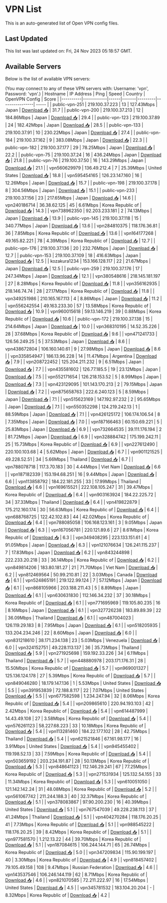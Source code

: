 # VPN List

This is an auto-generated list of Open VPN config files.

## Last Updated

This list was last updated on: Fri, 24 Nov 2023 05:18:57 GMT.

## Available Servers

Below is the list of available VPN servers:

(You may connect to any of these VPN servers with: Username: 'vpn', Password: 'vpn'.)
| Hostname | IP Address | Ping | Speed | Country | OpenVPN Config | Score |
|----------|------------|------|-------|---------|----------------| ----- |
| public-vpn-251 | 219.100.37.223 | 13 | 127.43Mbps | Japan | [Download 📥](./configs/server_0_JP.ovpn) | 31.7 |
| public-vpn-200 | 219.100.37.213 | 12 | 184.86Mbps | Japan | [Download 📥](./configs/server_1_JP.ovpn) | 29.4 |
| public-vpn-123 | 219.100.37.89 | 24 | 182.42Mbps | Japan | [Download 📥](./configs/server_2_JP.ovpn) | 28.5 |
| public-vpn-133 | 219.100.37.91 | 10 | 230.22Mbps | Japan | [Download 📥](./configs/server_3_JP.ovpn) | 27.4 |
| public-vpn-184 | 219.100.37.162 | 9 | 383.08Mbps | Japan | [Download 📥](./configs/server_4_JP.ovpn) | 22.3 |
| public-vpn-182 | 219.100.37.177 | 29 | 78.25Mbps | Japan | [Download 📥](./configs/server_5_JP.ovpn) | 22.2 |
| public-vpn-75 | 219.100.37.24 | 16 | 436.24Mbps | Japan | [Download 📥](./configs/server_6_JP.ovpn) | 21.8 |
| public-vpn-76 | 219.100.37.50 | 16 | 143.29Mbps | Japan | [Download 📥](./configs/server_7_JP.ovpn) | 21.1 |
| vpn560629979 | 136.49.212.4 | 7 | 25.39Mbps | United States | [Download 📥](./configs/server_8_US.ovpn) | 18.8 |
| vpn595454165 | 126.23.147.160 | 16 | 12.26Mbps | Japan | [Download 📥](./configs/server_9_JP.ovpn) | 15.7 |
| public-vpn-198 | 219.100.37.178 | 8 | 304.56Mbps | Japan | [Download 📥](./configs/server_10_JP.ovpn) | 15.1 |
| public-vpn-233 | 219.100.37.156 | 23 | 217.65Mbps | Japan | [Download 📥](./configs/server_11_JP.ovpn) | 14.6 |
| vpn240186714 | 36.38.62.125 | 45 | 6.61Mbps | Korea Republic of | [Download 📥](./configs/server_12_KR.ovpn) | 14.3 |
| vpn738962350 | 92.203.233.181 | 2 | 74.13Mbps | Japan | [Download 📥](./configs/server_13_JP.ovpn) | 13.9 |
| public-vpn-145 | 219.100.37.118 | 15 | 340.77Mbps | Japan | [Download 📥](./configs/server_14_JP.ovpn) | 13.6 |
| vpn284810375 | 118.176.36.81 | 36 | 7.85Mbps | Korea Republic of | [Download 📥](./configs/server_15_KR.ovpn) | 13.6 |
| vpn164177268 | 49.165.82.221 | 78 | 4.39Mbps | Korea Republic of | [Download 📥](./configs/server_16_KR.ovpn) | 12.7 |
| public-vpn-176 | 219.100.37.136 | 20 | 232.76Mbps | Japan | [Download 📥](./configs/server_17_JP.ovpn) | 12.7 |
| public-vpn-153 | 219.100.37.109 | 18 | 416.63Mbps | Japan | [Download 📥](./configs/server_18_JP.ovpn) | 12.5 |
| kozakura1234 | 153.166.128.117 | 22 | 21.67Mbps | Japan | [Download 📥](./configs/server_19_JP.ovpn) | 12.5 |
| public-vpn-259 | 219.100.37.176 | 17 | 247.34Mbps | Japan | [Download 📥](./configs/server_20_JP.ovpn) | 12.1 |
| vpn380548616 | 218.145.181.197 | 27 | 8.28Mbps | Korea Republic of | [Download 📥](./configs/server_21_KR.ovpn) | 11.8 |
| vpn356162935 | 218.146.74.74 | 28 | 27.17Mbps | Korea Republic of | [Download 📥](./configs/server_22_KR.ovpn) | 11.8 |
| vpn349251986 | 210.165.167.113 | 4 | 8.86Mbps | Japan | [Download 📥](./configs/server_23_JP.ovpn) | 11.2 |
| vpn556242554 | 49.163.233.30 | 57 | 13.58Mbps | Korea Republic of | [Download 📥](./configs/server_24_KR.ovpn) | 10.9 |
| vpn960015618 | 59.13.146.219 | 39 | 0.88Mbps | Korea Republic of | [Download 📥](./configs/server_25_KR.ovpn) | 10.6 |
| public-vpn-172 | 219.100.37.138 | 15 | 214.64Mbps | Japan | [Download 📥](./configs/server_26_JP.ovpn) | 10.0 |
| vpn368310195 | 14.52.35.226 | 28 | 37.68Mbps | Korea Republic of | [Download 📥](./configs/server_27_KR.ovpn) | 9.6 |
| vpn471241733 | 126.56.249.25 | 5 | 37.53Mbps | Japan | [Download 📥](./configs/server_28_JP.ovpn) | 8.6 |
| vpn438672804 | 106.160.140.61 | 9 | 27.98Mbps | Japan | [Download 📥](./configs/server_29_JP.ovpn) | 8.6 |
| vpn335854947 | 186.13.96.228 | 14 | 11.47Mbps | Argentina | [Download 📥](./configs/server_30_AR.ovpn) | 7.9 |
| vpn208722452 | 125.204.211.232 | 9 | 6.51Mbps | Japan | [Download 📥](./configs/server_31_JP.ovpn) | 7.7 |
| vpn435581602 | 126.77.185.5 | 19 | 23.12Mbps | Japan | [Download 📥](./configs/server_32_JP.ovpn) | 7.5 |
| vpn552171654 | 126.218.153.52 | 5 | 8.99Mbps | Japan | [Download 📥](./configs/server_33_JP.ovpn) | 7.3 |
| vpn423129095 | 101.143.170.213 | 2 | 79.15Mbps | Japan | [Download 📥](./configs/server_34_JP.ovpn) | 7.2 |
| vpn875658763 | 222.6.240.123 | 5 | 8.59Mbps | Japan | [Download 📥](./configs/server_35_JP.ovpn) | 7.1 |
| vpn515623169 | 147.192.97.232 | 2 | 95.65Mbps | Japan | [Download 📥](./configs/server_36_JP.ovpn) | 7.1 |
| vpn550352298 | 124.219.242.13 | 1 | 88.59Mbps | Japan | [Download 📥](./configs/server_37_JP.ovpn) | 7.1 |
| vpn426125172 | 106.174.106.54 | 8 | 7.35Mbps | Japan | [Download 📥](./configs/server_38_JP.ovpn) | 7.0 |
| vpn187166463 | 60.150.69.221 | 5 | 25.83Mbps | Japan | [Download 📥](./configs/server_39_JP.ovpn) | 6.9 |
| vpn732664535 | 39.111.176.194 | 2 | 81.72Mbps | Japan | [Download 📥](./configs/server_40_JP.ovpn) | 6.9 |
| vpn328884742 | 175.199.242.11 | 25 | 15.73Mbps | Korea Republic of | [Download 📥](./configs/server_41_KR.ovpn) | 6.9 |
| vpn227612490 | 220.100.103.68 | 4 | 5.62Mbps | Japan | [Download 📥](./configs/server_42_JP.ovpn) | 6.7 |
| vpn901121525 | 49.228.52.51 | 34 | 5.66Mbps | Thailand | [Download 📥](./configs/server_43_TH.ovpn) | 6.7 |
| vpn788078718 | 117.3.70.183 | 30 | 4.44Mbps | Viet Nam | [Download 📥](./configs/server_44_VN.ovpn) | 6.6 |
| vpn187182339 | 153.194.68.251 | 16 | 9.44Mbps | Japan | [Download 📥](./configs/server_45_JP.ovpn) | 6.6 |
| vpn113858792 | 184.22.181.255 | 33 | 17.99Mbps | Thailand | [Download 📥](./configs/server_46_TH.ovpn) | 6.6 |
| vpn169615521 | 222.108.105.247 | 31 | 39.47Mbps | Korea Republic of | [Download 📥](./configs/server_47_KR.ovpn) | 6.4 |
| vpn903163924 | 184.22.225.72 | 34 | 37.33Mbps | Thailand | [Download 📥](./configs/server_48_TH.ovpn) | 6.4 |
| vpn419822879 | 175.212.160.174 | 30 | 56.63Mbps | Korea Republic of | [Download 📥](./configs/server_49_KR.ovpn) | 6.4 |
| vpn688768725 | 122.42.102.83 | 44 | 42.02Mbps | Korea Republic of | [Download 📥](./configs/server_50_KR.ovpn) | 6.4 |
| vpn788085058 | 106.168.123.161 | 3 | 9.05Mbps | Japan | [Download 📥](./configs/server_51_JP.ovpn) | 6.3 |
| vpn167056781 | 220.121.89.6 | 27 | 8.61Mbps | Korea Republic of | [Download 📥](./configs/server_52_KR.ovpn) | 6.3 |
| vpn349408295 | 223.133.151.61 | 4 | 91.05Mbps | Japan | [Download 📥](./configs/server_53_JP.ovpn) | 6.3 |
| vpn121076634 | 126.241.115.237 | 7 | 17.83Mbps | Japan | [Download 📥](./configs/server_54_JP.ovpn) | 6.2 |
| vpn843244898 | 222.233.20.218 | 33 | 36.14Mbps | Korea Republic of | [Download 📥](./configs/server_55_KR.ovpn) | 6.2 |
| vpn849814206 | 183.80.181.27 | 21 | 71.70Mbps | Viet Nam | [Download 📥](./configs/server_56_VN.ovpn) | 6.2 |
| vpn812469564 | 50.99.210.81 | 22 | 3.03Mbps | Canada | [Download 📥](./configs/server_57_CA.ovpn) | 6.1 |
| vpn524865191 | 219.122.99.124 | 7 | 57.12Mbps | Japan | [Download 📥](./configs/server_58_JP.ovpn) | 6.1 |
| vpn868105966 | 203.188.211.43 | 5 | 8.89Mbps | Japan | [Download 📥](./configs/server_59_JP.ovpn) | 6.1 |
| vpn630631830 | 112.146.34.232 | 37 | 30.18Mbps | Korea Republic of | [Download 📥](./configs/server_60_KR.ovpn) | 6.1 |
| vpn771695969 | 119.105.80.235 | 16 | 8.16Mbps | Japan | [Download 📥](./configs/server_61_JP.ovpn) | 6.1 |
| vpn327726238 | 183.89.89.39 | 22 | 36.09Mbps | Thailand | [Download 📥](./configs/server_62_TH.ovpn) | 6.1 |
| vpn487004023 | 126.119.29.183 | 8 | 7.95Mbps | Japan | [Download 📥](./configs/server_63_JP.ovpn) | 6.1 |
| vpn518205935 | 133.204.234.246 | 22 | 8.60Mbps | Japan | [Download 📥](./configs/server_64_JP.ovpn) | 6.0 |
| vpn831218610 | 38.171.234.138 | 23 | 5.03Mbps | Venezuela | [Download 📥](./configs/server_65_VE.ovpn) | 6.0 |
| vpn324152751 | 49.228.113.137 | 36 | 35.73Mbps | Thailand | [Download 📥](./configs/server_66_TH.ovpn) | 5.9 |
| vpn271925698 | 159.192.33.226 | 34 | 6.11Mbps | Thailand | [Download 📥](./configs/server_67_TH.ovpn) | 5.7 |
| vpn448880978 | 203.171.176.31 | 28 | 15.50Mbps | Korea Republic of | [Download 📥](./configs/server_68_KR.ovpn) | 5.7 |
| vpn969001327 | 125.136.124.178 | 27 | 5.39Mbps | Korea Republic of | [Download 📥](./configs/server_69_KR.ovpn) | 5.7 |
| vpn849046280 | 18.179.147.136 | 1 | 5.53Mbps | United States | [Download 📥](./configs/server_70_US.ovpn) | 5.5 |
| vpn391953839 | 72.188.8.117 | 22 | 7.07Mbps | United States | [Download 📥](./configs/server_71_US.ovpn) | 5.5 |
| vpn677582598 | 1.234.247.94 | 32 | 8.06Mbps | Korea Republic of | [Download 📥](./configs/server_72_KR.ovpn) | 5.4 |
| vpn209865610 | 220.94.193.103 | 42 | 2.42Mbps | Korea Republic of | [Download 📥](./configs/server_73_KR.ovpn) | 5.4 |
| vpn614487999 | 14.43.49.108 | 27 | 3.58Mbps | Korea Republic of | [Download 📥](./configs/server_74_KR.ovpn) | 5.4 |
| vpn576261123 | 58.227.68.223 | 33 | 10.18Mbps | Korea Republic of | [Download 📥](./configs/server_75_KR.ovpn) | 5.4 |
| vpn113281460 | 184.22.177.102 | 28 | 42.75Mbps | Thailand | [Download 📥](./configs/server_76_TH.ovpn) | 5.4 |
| vpn621521846 | 67.161.98.177 | 16 | 3.91Mbps | United States | [Download 📥](./configs/server_77_US.ovpn) | 5.4 |
| vpn945455402 | 119.198.52.13 | 33 | 7.59Mbps | Korea Republic of | [Download 📥](./configs/server_78_KR.ovpn) | 5.4 |
| vpn503659192 | 203.234.191.87 | 28 | 50.13Mbps | Korea Republic of | [Download 📥](./configs/server_79_KR.ovpn) | 5.3 |
| vpn848641123 | 112.146.29.241 | 67 | 77.25Mbps | Korea Republic of | [Download 📥](./configs/server_80_KR.ovpn) | 5.3 |
| vpn271531934 | 125.132.54.155 | 33 | 11.34Mbps | Korea Republic of | [Download 📥](./configs/server_81_KR.ovpn) | 5.3 |
| vpn610051050 | 121.142.142.24 | 31 | 48.08Mbps | Korea Republic of | [Download 📥](./configs/server_82_KR.ovpn) | 5.2 |
| vpn561067742 | 211.244.188.3 | 40 | 32.37Mbps | Korea Republic of | [Download 📥](./configs/server_83_KR.ovpn) | 5.1 |
| vpn378083867 | 97.90.200.230 | 16 | 40.39Mbps | United States | [Download 📥](./configs/server_84_US.ovpn) | 5.1 |
| vpn767547039 | 49.228.238.113 | 37 | 41.24Mbps | Thailand | [Download 📥](./configs/server_85_TH.ovpn) | 5.1 |
| vpn404270284 | 118.176.20.25 | 41 | 7.73Mbps | Korea Republic of | [Download 📥](./configs/server_86_KR.ovpn) | 5.1 |
| vpn988545222 | 118.176.20.25 | 39 | 8.42Mbps | Korea Republic of | [Download 📥](./configs/server_87_KR.ovpn) | 5.1 |
| vpn977581570 | 1.212.13.22 | 44 | 39.70Mbps | Korea Republic of | [Download 📥](./configs/server_88_KR.ovpn) | 5.1 |
| vpn187084615 | 106.244.144.71 | 65 | 26.74Mbps | Korea Republic of | [Download 📥](./configs/server_89_KR.ovpn) | 5.0 |
| vpn347209834 | 115.90.199.197 | 40 | 3.30Mbps | Korea Republic of | [Download 📥](./configs/server_90_KR.ovpn) | 4.9 |
| vpn818457402 | 79.105.49.158 | 108 | 9.47Mbps | Russian Federation | [Download 📥](./configs/server_91_RU.ovpn) | 4.6 |
| vpn143537546 | 106.246.144.119 | 62 | 8.71Mbps | Korea Republic of | [Download 📥](./configs/server_92_KR.ovpn) | 4.6 |
| vpn821070585 | 72.211.222.97 | 16 | 17.54Mbps | United States | [Download 📥](./configs/server_93_US.ovpn) | 4.5 |
| vpn345781532 | 183.104.20.204 | - | 8.32Mbps | Korea Republic of | [Download 📥](./configs/server_94_KR.ovpn) | 4.2 |
